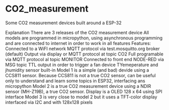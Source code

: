 # CO2_measurement
Some CO2 measurement devices built around a ESP-32

Explanation
There are 3 releases of the CO2 measurement device
All models are programmed in micropython, using asynchronous programming and are connected to internet in order to work in all features
Features:
Connected to a WiFI network
MQTT protocol via test.mosquitto.org broker (default)
Output via display or MQTT protocol at topic CO2
Full programable via MQTT protocol al topic MONITOR
Connected to front end NODE-RED via MSG topic 
TTL output in order to trigger a fan device 
TYemeperature and jhumidity sensor built-in
Model 1 is a simple (and bad) devide using a CCS811 sensor. Because CCS811 is not a true CO2 sensor, can be useful only to understand and learn some topics in ESP32, interfacing ans micropython
Model 2 is a true CO2 measurement device using a NDIR sensor (MH-Z19B), a true CO2 sensor. Display is a OLED 128 x 64 using SPI interface
Model 3 is very close to model 2 but it uses a TFT-color display interfaced via I2C and with 128x128 pixels
